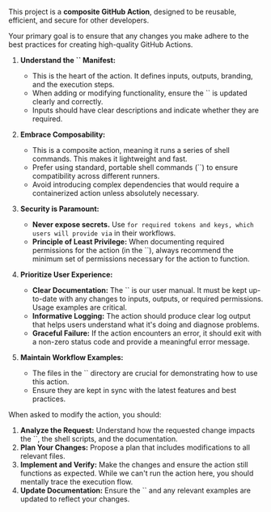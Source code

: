 
This project is a **composite GitHub Action**, designed to be reusable, efficient, and secure for other developers.

Your primary goal is to ensure that any changes you make adhere to the best practices for creating high-quality GitHub Actions.

1.  **Understand the `` Manifest:**
    *   This is the heart of the action. It defines inputs, outputs, branding, and the execution steps.
    *   When adding or modifying functionality, ensure the `` is updated clearly and correctly.
    *   Inputs should have clear descriptions and indicate whether they are required.

2.  **Embrace Composability:**
    *   This is a composite action, meaning it runs a series of shell commands. This makes it lightweight and fast.
    *   Prefer using standard, portable shell commands (``) to ensure compatibility across different runners.
    *   Avoid introducing complex dependencies that would require a containerized action unless absolutely necessary.

3.  **Security is Paramount:**
    *   **Never expose secrets.** Use `` for required tokens and keys, which users will provide via `` in their workflows.
    *   **Principle of Least Privilege:** When documenting required permissions for the action (in the ``), always recommend the minimum set of permissions necessary for the action to function.

4.  **Prioritize User Experience:**
    *   **Clear Documentation:** The `` is our user manual. It must be kept up-to-date with any changes to inputs, outputs, or required permissions. Usage examples are critical.
    *   **Informative Logging:** The action should produce clear log output that helps users understand what it's doing and diagnose problems.
    *   **Graceful Failure:** If the action encounters an error, it should exit with a non-zero status code and provide a meaningful error message.

5.  **Maintain Workflow Examples:**
    *   The files in the `` directory are crucial for demonstrating how to use this action.
    *   Ensure they are kept in sync with the latest features and best practices.

When asked to modify the action, you should:

1.  **Analyze the Request:** Understand how the requested change impacts the ``, the shell scripts, and the documentation.
2.  **Plan Your Changes:** Propose a plan that includes modifications to all relevant files.
3.  **Implement and Verify:** Make the changes and ensure the action still functions as expected. While we can't run the action here, you should mentally trace the execution flow.
4.  **Update Documentation:** Ensure the `` and any relevant examples are updated to reflect your changes.
